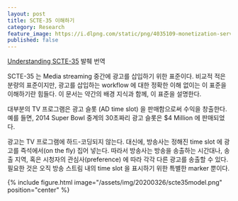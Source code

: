 ```yaml
---
layout: post
title: SCTE-35 이해하기
category: Research
feature_image: https://i.dlpng.com/static/png/4035109-monetization-server-side-dynamic-ad-insertion-insertions-png-450_450_preview.webp
published: false
---
```

<!-- more -->
[Understanding SCTE-35](https://codesequoia.wordpress.com/2014/02/24/understanding-scte-35/) 발췌 번역

SCTE-35 는 Media streaming 중간에 광고를 삽입하기 위한 표준이다. 비교적 적은 분량의 표준이지만, 광고를 삽입하는 workflow 에 대한 정확한 이해 없이는 이 표준을 이해하기란 힘들다. 이 문서는 약간의 배경 지식과 함께, 이 표준을 설명한다.

대부분의 TV 프로그램은 광고 슬롯 (AD time slot) 을 판매함으로써 수익을 창출한다. 예를 들면, 2014 Super Bowl 중계의 30초짜리 광고 슬롯은 $4 Million 에 판매되었다.

광고는 TV 프로그램에 하드-코딩되지 않는다. 대신에, 방송사는 정해진 time slot 에 광고를 즉석에서(on the fly) 집어 넣는다. 따라서 방송사는 방송을 송출하는 시간대나, 송출 지역, 혹은 시청자의 관심사(preference) 에 따라 각각 다른 광고를 송출할 수 있다. 필요한 것은 오직 방송 스트림 내의 time slot 을 표시하기 위한 특별한 marker 뿐이다.

{% include figure.html image="/assets/img/20200326/scte35model.png" position="center" %}